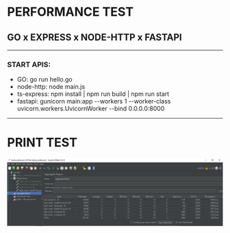 # PERFORMANCE TEST

## GO x EXPRESS x NODE-HTTP x FASTAPI
---------------------------------------
### START APIS:

* GO: go run hello.go 
* node-http: node main.js
* ts-express: npm install | npm run build | npm run start
* fastapi: gunicorn main:app --workers 1 --worker-class uvicorn.workers.UvicornWorker --bind 0.0.0.0:8000

-------------------------------------

# PRINT TEST

![Logs Button](image.png)
